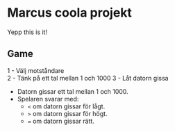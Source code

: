 # Marcus coola projekt

Yepp this is it!

## Game

1 - Välj motståndare  
2 - Tänk på ett tal mellan 1 och 1000
3 - Låt datorn gissa

- Datorn gissar ett tal mellan 1 och 1000.
- Spelaren svarar med:
  - `<` om datorn gissar för lågt.
  - `>` om datorn gissar för högt.
  - `=` om datorn gissar rätt.
